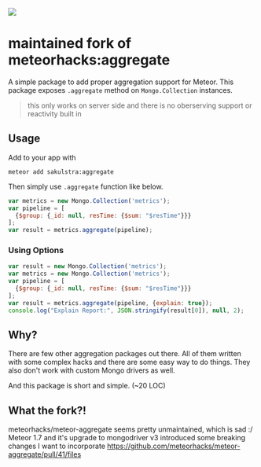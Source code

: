 [![](https://api.travis-ci.org/meteorhacks/meteor-aggregate.svg)](https://travis-ci.org/meteorhacks/meteor-aggregate)

# maintained fork of meteorhacks:aggregate

A simple package to add proper aggregation support for Meteor. This package exposes `.aggregate` method on `Mongo.Collection` instances.

> this only works on server side and there is no oberserving support or reactivity built in

## Usage

Add to your app with
```
meteor add sakulstra:aggregate
```

Then simply use `.aggregate` function like below.

```js
var metrics = new Mongo.Collection('metrics');
var pipeline = [
  {$group: {_id: null, resTime: {$sum: "$resTime"}}}
];
var result = metrics.aggregate(pipeline);
```

### Using Options

~~~js
var result = new Mongo.Collection('metrics');
var metrics = new Mongo.Collection('metrics');
var pipeline = [
  {$group: {_id: null, resTime: {$sum: "$resTime"}}}
];
var result = metrics.aggregate(pipeline, {explain: true});
console.log("Explain Report:", JSON.stringify(result[0]), null, 2);
~~~

## Why?

There are few other aggregation packages out there. All of them written with some complex hacks and there are some easy way to do things.
They also don't work with custom Mongo drivers as well.

And this package is short and simple. (~20 LOC)


## What the fork?!
meteorhacks/meteor-aggregate seems pretty unmaintained, which is sad :/
Meteor 1.7 and it's upgrade to mongodriver v3 introduced some breaking changes
I want to incorporate https://github.com/meteorhacks/meteor-aggregate/pull/41/files